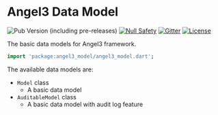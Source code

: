 # Angel3 Data Model

![Pub Version (including pre-releases)](https://img.shields.io/pub/v/angel3_model?include_prereleases)
[![Null Safety](https://img.shields.io/badge/null-safety-brightgreen)](https://dart.dev/null-safety)
[![Gitter](https://img.shields.io/gitter/room/angel_dart/discussion)](https://gitter.im/angel_dart/discussion)
[![License](https://img.shields.io/github/license/dukefirehawk/angel)](https://github.com/dukefirehawk/angel/tree/master/packages/model/LICENSE)

The basic data models for Angel3 framework.

```dart
import 'package:angel3_model/angel3_model.dart';
```

The available data models are:

* `Model` class
  * A basic data model
* `AuditableModel` class
  * A basic data model with audit log feature
